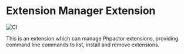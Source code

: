 Extension Manager Extension
===========================

![CI](https://github.com/phpactor/extension-manager-extension/workflows/CI/badge.svg)

This is an extension which can manage Phpactor extensions, providing command
line commands to list, install and remove extensions.
